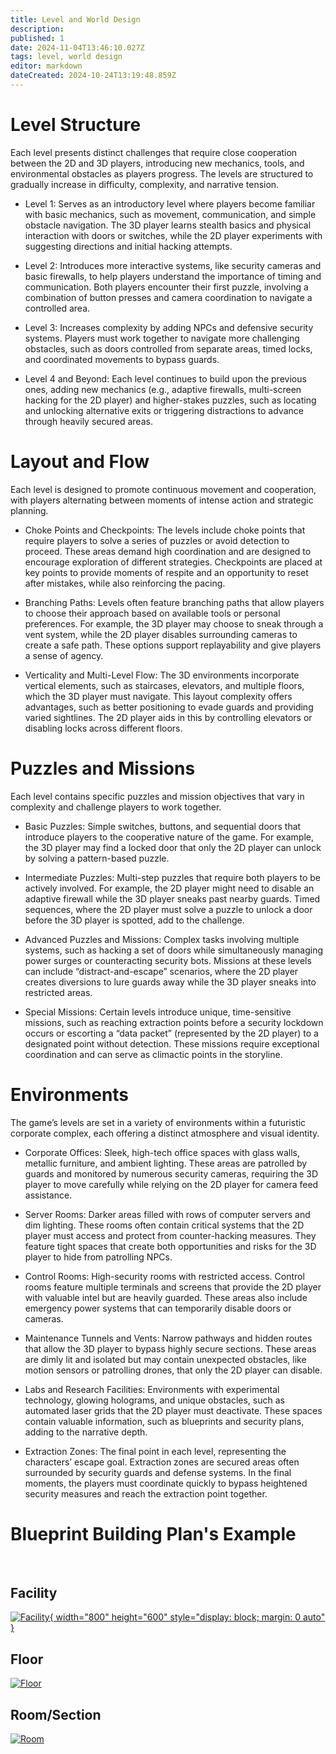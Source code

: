 ```yaml
---
title: Level and World Design
description: 
published: 1
date: 2024-11-04T13:46:10.027Z
tags: level, world design
editor: markdown
dateCreated: 2024-10-24T13:19:48.859Z
---
```


# Level Structure

Each level presents distinct challenges that require close cooperation between the 2D and 3D players, introducing new mechanics, tools, and environmental obstacles as players progress. The levels are structured to gradually increase in difficulty, complexity, and narrative tension.

- Level 1: Serves as an introductory level where players become familiar with basic mechanics, such as movement, communication, and simple obstacle navigation. The 3D player learns stealth basics and physical interaction with doors or switches, while the 2D player experiments with suggesting directions and initial hacking attempts.

- Level 2: Introduces more interactive systems, like security cameras and basic firewalls, to help players understand the importance of timing and communication. Both players encounter their first puzzle, involving a combination of button presses and camera coordination to navigate a controlled area.

- Level 3: Increases complexity by adding NPCs and defensive security systems. Players must work together to navigate more challenging obstacles, such as doors controlled from separate areas, timed locks, and coordinated movements to bypass guards.

- Level 4 and Beyond: Each level continues to build upon the previous ones, adding new mechanics (e.g., adaptive firewalls, multi-screen hacking for the 2D player) and higher-stakes puzzles, such as locating and unlocking alternative exits or triggering distractions to advance through heavily secured areas.

# Layout and Flow

Each level is designed to promote continuous movement and cooperation, with players alternating between moments of intense action and strategic planning.

- Choke Points and Checkpoints: The levels include choke points that require players to solve a series of puzzles or avoid detection to proceed. These areas demand high coordination and are designed to encourage exploration of different strategies. Checkpoints are placed at key points to provide moments of respite and an opportunity to reset after mistakes, while also reinforcing the pacing.

- Branching Paths: Levels often feature branching paths that allow players to choose their approach based on available tools or personal preferences. For example, the 3D player may choose to sneak through a vent system, while the 2D player disables surrounding cameras to create a safe path. These options support replayability and give players a sense of agency.

- Verticality and Multi-Level Flow: The 3D environments incorporate vertical elements, such as staircases, elevators, and multiple floors, which the 3D player must navigate. This layout complexity offers advantages, such as better positioning to evade guards and providing varied sightlines. The 2D player aids in this by controlling elevators or disabling locks across different floors.

# Puzzles and Missions

Each level contains specific puzzles and mission objectives that vary in complexity and challenge players to work together.

- Basic Puzzles: Simple switches, buttons, and sequential doors that introduce players to the cooperative nature of the game. For example, the 3D player may find a locked door that only the 2D player can unlock by solving a pattern-based puzzle.

- Intermediate Puzzles: Multi-step puzzles that require both players to be actively involved. For example, the 2D player might need to disable an adaptive firewall while the 3D player sneaks past nearby guards. Timed sequences, where the 2D player must solve a puzzle to unlock a door before the 3D player is spotted, add to the challenge.

- Advanced Puzzles and Missions: Complex tasks involving multiple systems, such as hacking a set of doors while simultaneously managing power surges or counteracting security bots. Missions at these levels can include “distract-and-escape” scenarios, where the 2D player creates diversions to lure guards away while the 3D player sneaks into restricted areas.

- Special Missions: Certain levels introduce unique, time-sensitive missions, such as reaching extraction points before a security lockdown occurs or escorting a “data packet” (represented by the 2D player) to a designated point without detection. These missions require exceptional coordination and can serve as climactic points in the storyline.

# Environments

The game’s levels are set in a variety of environments within a futuristic corporate complex, each offering a distinct atmosphere and visual identity.

- Corporate Offices: Sleek, high-tech office spaces with glass walls, metallic furniture, and ambient lighting. These areas are patrolled by guards and monitored by numerous security cameras, requiring the 3D player to move carefully while relying on the 2D player for camera feed assistance.

- Server Rooms: Darker areas filled with rows of computer servers and dim lighting. These rooms often contain critical systems that the 2D player must access and protect from counter-hacking measures. They feature tight spaces that create both opportunities and risks for the 3D player to hide from patrolling NPCs.

- Control Rooms: High-security rooms with restricted access. Control rooms feature multiple terminals and screens that provide the 2D player with valuable intel but are heavily guarded. These areas also include emergency power systems that can temporarily disable doors or cameras.

- Maintenance Tunnels and Vents: Narrow pathways and hidden routes that allow the 3D player to bypass highly secure sections. These areas are dimly lit and isolated but may contain unexpected obstacles, like motion sensors or patrolling drones, that only the 2D player can disable.

- Labs and Research Facilities: Environments with experimental technology, glowing holograms, and unique obstacles, such as automated laser grids that the 2D player must deactivate. These spaces contain valuable information, such as blueprints and security plans, adding to the narrative depth.

- Extraction Zones: The final point in each level, representing the characters’ escape goal. Extraction zones are secured areas often surrounded by security guards and defense systems. In the final moments, the players must coordinate quickly to bypass heightened security measures and reach the extraction point together.

# Blueprint Building Plan's Example
<br> 

## Facility

[![Facility](https://i.imgur.com/5YFd4sF.png "Facility"){ width="800" height="600" style="display: block; margin: 0 auto" }](https://imgur.com/a/Yd5mEHM)

## Floor

[![Floor](https://i.imgur.com/pYz9cIh.png "Floor")](https://imgur.com/a/Yd5mEHM)

## Room/Section

[![Room](https://i.imgur.com/JeLTvLB.png "Room/Section")](https://imgur.com/a/Yd5mEHM)